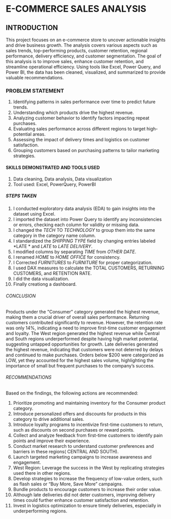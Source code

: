 # E-COMMERCE SALES ANALYSIS
## INTRODUCTION
This project focuses on an e-commerce store to uncover actionable insights and drive business growth. The analysis covers various aspects such as sales trends, top-performing products, customer retention, regional performance, delivery efficiency, and customer segmentation.
The goal of this analysis is to improve sales, enhance customer retention, and streamline operational efficiency. Using tools like Excel, Power Query, and Power BI, the data has been cleaned, visualized, and summarized to provide valuable recommendations.
### PROBLEM STATEMENT
1. Identifying patterns in sales performance over time to predict future trends.
2. Understanding which products drive the highest revenue.
3. Analyzing customer behavior to identify factors impacting repeat purchases.
4. Evaluating sales performance across different regions to target high-potential areas.
5. Assessing the impact of delivery times and logistics on customer satisfaction.
6. Grouping customers based on purchasing patterns to tailor marketing strategies.
#### SKILLS DEMONSTRATED AND TOOLS USED
1. Data cleaning, Data analysis, Data visualization
2. Tool used: Excel, PowerQuery, PowerBI

##### STEPS TAKEN
1. I conducted exploratory data analysis (EDA) to gain insights into the dataset using Excel.  
2. I imported the dataset into Power Query to identify any inconsistencies or errors, checking each column for validity or missing data.  
3. I changed the *TECH* TO *TECHNOLOGY* to group them into the same category in the category name column. 
4. I standardized the *SHIPPING TYPE* field by changing entries labeled *LATE * and *LATE* to *LATE DELIVERY*.  
5. I modified columns by separating *TIME* from *OTHER DATE*.   
6. I renamed *HOME* to *HOME OFFICE* for consistency.  
8. I Corrected *FURNITURES* to *FURNITURE* for proper categorization.
9. I used DAX measures to calculate the TOTAL CUSTOMERS, RETURNING CUSTOMERS, and RETENTION RATE.
10. I did the data visualization.
11. Finally creationg a dashboard.

###### CONCLUSION

Products under the "Consumer" category generated the highest revenue, making them a crucial driver of overall sales performance.
Returning customers contributed significantly to revenue. However, the retention rate was only 14%, indicating a need to improve first-time customer engagement and loyalty.
The West region generated the highest revenue while Central and South regions underperformed despite having high market potential, suggesting untapped opportunities for growth. Late deliveries generated the highest revenue, indicating that customers were not deterred by delays and continued to make purchases.
Orders below $200 were categorized as LOW, yet they accounted for the highest sales volume, highlighting the importance of small but frequent purchases to the company’s success.


###### RECOMMENDATIONS
Based on the findings, the following actions are recommended:

1. Prioritize promoting and maintaining inventory for the Consumer product category.
2. Introduce personalized offers and discounts for products in this category to drive additional sales.
3. Introduce loyalty programs to incentivize first-time customers to return, such as discounts on second purchases or reward points.
4. Collect and analyze feedback from first-time customers to identify pain points and improve their experience.
5. Conduct market research to understand customer preferences and barriers in these regions( CENTRAL AND SOUTH).
6. Launch targeted marketing campaigns to increase awareness and engagement.
7. West Region: Leverage the success in the West by replicating strategies used there in other regions.
8. Develop strategies to increase the frequency of low-value orders, such as flash sales or “Buy More, Save More” campaigns.
9. Bundle products to encourage customers to increase their order value.
10. Although late deliveries did not deter customers, improving delivery times could further enhance customer satisfaction and retention.
11. Invest in logistics optimization to ensure timely deliveries, especially in underperforming regions.
